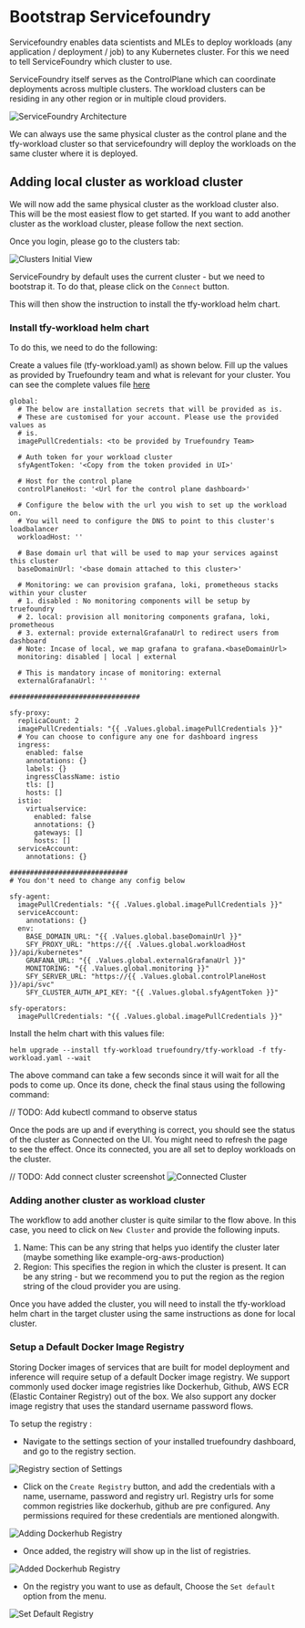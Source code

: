 # Bootstrap Servicefoundry

Servicefoundry enables data scientists and MLEs to deploy workloads (any application / deployment / job) to 
any Kubernetes cluster. For this we need to tell ServiceFoundry which cluster to use. 

ServiceFoundry itself serves as the ControlPlane which can coordinate deployments across multiple clusters. The workload
clusters can be residing in any other region or in multiple cloud providers. 

![ServiceFoundry Architecture](../assets/servicefoundry-architecture.png)

We can always use the same physical cluster as the control plane and the tfy-workload cluster so that servicefoundry will deploy the 
workloads on the same cluster where it is deployed.

## Adding local cluster as workload cluster

We will now add the same physical cluster as the workload cluster also. This will be the most easiest flow to get started. If you want to add
another cluster as the workload cluster, please follow the next section. 

Once you login, please go to the clusters tab:

![Clusters Initial View](../assets/cluster-start.png)

ServiceFoundry by default uses the current cluster - but we need to bootstrap it. To do that, please click on the `Connect` button.

This will then show the instruction to install the tfy-workload helm chart.

### Install tfy-workload helm chart

To do this, we need to do the following:

Create a values file (tfy-workload.yaml) as shown below. Fill up the values as provided by Truefoundry team
and what is relevant for your cluster. You can see the complete values file [here](https://github.com/truefoundry/charts/blob/main/charts/tfy-workload/values.yaml)

```
global:
  # The below are installation secrets that will be provided as is.
  # These are customised for your account. Please use the provided values as
  # is.
  imagePullCredentials: <to be provided by Truefoundry Team>

  # Auth token for your workload cluster
  sfyAgentToken: '<Copy from the token provided in UI>'

  # Host for the control plane
  controlPlaneHost: '<Url for the control plane dashboard>'

  # Configure the below with the url you wish to set up the workload on.
  # You will need to configure the DNS to point to this cluster's loadbalancer
  workloadHost: ''

  # Base domain url that will be used to map your services against this cluster
  baseDomainUrl: '<base domain attached to this cluster>'

  # Monitoring: we can provision grafana, loki, prometheous stacks within your cluster
  # 1. disabled : No monitoring components will be setup by truefoundry
  # 2. local: provision all monitoring components grafana, loki, prometheous
  # 3. external: provide externalGrafanaUrl to redirect users from dashboard
  # Note: Incase of local, we map grafana to grafana.<baseDomainUrl>
  monitoring: disabled | local | external

  # This is mandatory incase of monitoring: external
  externalGrafanaUrl: ''

################################

sfy-proxy:
  replicaCount: 2
  imagePullCredentials: "{{ .Values.global.imagePullCredentials }}"
  # You can choose to configure any one for dashboard ingress
  ingress:
    enabled: false
    annotations: {}
    labels: {}
    ingressClassName: istio
    tls: []
    hosts: []
  istio:
    virtualservice:
      enabled: false
      annotations: {}
      gateways: []
      hosts: []
  serviceAccount:
    annotations: {}

#############################
# You don't need to change any config below

sfy-agent:
  imagePullCredentials: "{{ .Values.global.imagePullCredentials }}"
  serviceAccount:
    annotations: {}
  env:
    BASE_DOMAIN_URL: "{{ .Values.global.baseDomainUrl }}"
    SFY_PROXY_URL: "https://{{ .Values.global.workloadHost }}/api/kubernetes"
    GRAFANA_URL: "{{ .Values.global.externalGrafanaUrl }}"
    MONITORING: "{{ .Values.global.monitoring }}"
    SFY_SERVER_URL: "https://{{ .Values.global.controlPlaneHost }}/api/svc"
    SFY_CLUSTER_AUTH_API_KEY: "{{ .Values.global.sfyAgentToken }}"

sfy-operators:
  imagePullCredentials: "{{ .Values.global.imagePullCredentials }}"
```

Install the helm chart with this values file:

```
helm upgrade --install tfy-workload truefoundry/tfy-workload -f tfy-workload.yaml --wait
```

The above command can take a few seconds since it will wait for all the pods to come up. Once its done, check
the final staus using the following command:

// TODO: Add kubectl command to observe status

Once the pods are up and if everything is correct, you should see the status of the cluster as Connected on the UI. You might need to refresh the page to see the effect. Once its connected, you are all set to deploy workloads on the cluster.

// TODO: Add connect cluster screenshot
![Connected Cluster](../assets/connected-cluster.png)


### Adding another cluster as workload cluster

The workflow to add another cluster is quite similar to the flow above. In this case, you need to click on `New Cluster` and provide the following inputs. 

1. Name: This can be any string that helps yuo identify the cluster later (maybe something like example-org-aws-production)
2. Region: This specifies the region in which the cluster is present. It can be any string - but we recommend you to put the region as the region string of the cloud provider you are using. 

Once you have added the cluster, you will need to install the tfy-workload helm chart in the target cluster using the same instructions as done for local cluster. 

### Setup a Default Docker Image Registry

Storing Docker images of services that are built for model deployment and inference will require setup of a default Docker image registry. We support commonly used docker image registries like 
Dockerhub, Github, AWS ECR (Elastic Container Registry) out of the box. We also support any docker image registry that uses the standard username password flows. 

To setup the registry :

- Navigate to the settings section of your installed truefoundry dashboard, and go to the registry section. 

![Registry section of Settings](../assets/registry-section-of-settings.png)

- Click on the `Create Registry` button, and add the credentials with a name, username, password and registry url. Registry urls for some common registries like dockerhub, github are pre configured. Any permissions required for these credentials are mentioned alongwith.

![Adding Dockerhub Registry](../assets/adding-dockerhub-registry.png)

- Once added, the registry will show up in the list of registries. 

![Added Dockerhub Registry](../assets/added-dockerhub-registry.png)

- On the registry you want to use as default, Choose the `Set default` option from the menu.

![Set Default Registry](../assets/set-default-registry.png)